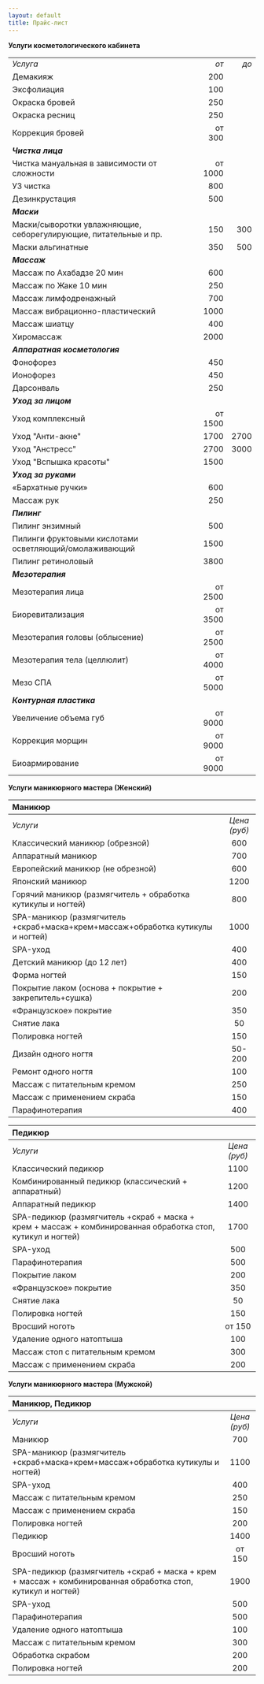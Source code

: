 ```yaml
---
layout: default
title: Прайс-лист
---
```


**Услуги косметологического кабинета**

|   |  |  |
|:--|-:|-:|
|*Услуга*|*от*|*до*|
|Демакияж|200| |
|Эксфолиация|100| |
|Окраска бровей|250| |
|Окраска ресниц|250| |
|Коррекция бровей|от 300| |
|***Чистка лица***| | |
|Чистка мануальная в зависимости от сложности|от 1000| |
|УЗ чистка|800| |
|Дезинкрустация |500| |
|***Маски***| | |
|Маски/сыворотки увлажняющие, себорегулирующие, питательные и пр.|150|300|
|Маски альгинатные|350|500|
|***Массаж***| | |
|Массаж по Ахабадзе 20 мин|600| |
|Массаж по Жаке 10 мин|250| |
|Массаж лимфодренажный|700| |
|Массаж вибрационно-пластический|1000| |
|Массаж шиатцу|400| |
|Хиромассаж|2000| |
|***Аппаратная косметология***| | |
|Фонофорез|450| |
|Ионофорез|450| |
|Дарсонваль|250| |
|***Уход за лицом***| | |
|Уход комплексный|от 1500| |
|Уход "Анти-акне"|1700|2700|
|Уход "Анстресс"|2700|3000|
|Уход "Вспышка красоты"|1500| |
|***Уход за руками***| | |
|«Бархатные ручки»|600| |
|Массаж рук|250| |
|***Пилинг***| | |
|Пилинг энзимный|500| |
|Пилинги фруктовыми кислотами осветляющий/омолаживающий|1500| |
|Пилинг ретиноловый|3800| |
|***Мезотерапия***| | |
|Мезотерапия лица|от 2500| |
|Биоревитализация|от 3500| |
|Мезотерапия головы (облысение)|от 2500| |
|Мезотерапия тела (целлюлит)|от 4000| |
|Мезо СПА|от 5000| |
|***Контурная пластика***| | |
|Увеличение объема губ|от 9000| |
|Коррекция морщин|от 9000| |
|Биоармирование|от 9000| |




**Услуги маникюрного мастера (Женский)**

|Маникюр          |                    |
|:-----------------------|:------------------:|
|*Услуги*|*Цена (руб)*|
|Классический маникюр (обрезной) |600|
|Аппаратный маникюр |700|
|Европейский маникюр (не обрезной) |600|
|Японский маникюр|1200|
|Горячий маникюр (размягчитель + обработка кутикулы и ногтей)|800|
|SPA-маникюр (размягчитель +скраб+маска+крем+массаж+обработка кутикулы и ногтей)|1000|
|SPA-уход|400|
|Детский маникюр (до 12 лет)|400|
|Форма ногтей|150|
|Покрытие лаком (основа + покрытие + закрепитель+сушка)|200|
|«Французское» покрытие|350|
|Снятие лака |50|
|Полировка ногтей|150|
|Дизайн одного ногтя|50-200|
|Ремонт одного ногтя|100|
|Массаж с питательным кремом|250|
|Массаж с применением скраба|150|
|Парафинотерапия |400|

|Педикюр| |
|:-----------------------|:------------------:|
|*Услуги*|*Цена (руб)*|
|Классический педикюр |1100|
|Комбинированный педикюр (классический + аппаратный)|1200|
|Аппаратный педикюр |1400|
|SPA-педикюр (размягчитель +скраб + маска + крем + массаж + комбинированная обработка стоп, кутикул и ногтей)|1700|
|SPA-уход|500|
|Парафинотерапия|500|
|Покрытие лаком|200|
|«Французское» покрытие|350|
|Снятие лака|50|
|Полировка ногтей|150|
|Вросший ноготь|от 150|
|Удаление одного натоптыша|100|
|Массаж стоп с питательным кремом|300|
|Массаж с применением скраба|200|


**Услуги маникюрного мастера (Мужской)**

|Маникюр, Педикюр| |
|:-----------------------|:------------------:|
|*Услуги*|*Цена (руб)*|
|Маникюр|700|
|SPA-маникюр (размягчитель +скраб+маска+крем+массаж+обработка кутикулы и ногтей)|1100|
|SPA-уход|400|
|Массаж с питательным кремом|250|
|Массаж с применением скраба|150|
|Полировка ногтей|200|
|Педикюр|1400|
|Вросший ноготь|от 150|
|SPA-педикюр  (размягчитель +скраб + маска + крем + массаж + комбинированная обработка стоп, кутикул и ногтей)|1900|
|SPA-уход|500|
|Парафинотерапия|500|
|Удаление одного натоптыша|100|
|Массаж с питательным кремом|300|
|Обработка скрабом|200|
|Полировка ногтей|200|
